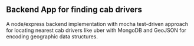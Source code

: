 ## Backend App for finding cab drivers

A node/express backend implementation with mocha test-driven approach for locating nearest cab drivers like uber with MongoDB and GeoJSON for encoding geographic data structures.
